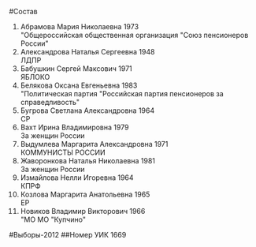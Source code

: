 #Состав
1. Абрамова Мария Николаевна 1973   
    "Общероссийская общественная организация "Союз пенсионеров России"
2. Александрова Наталья Сергеевна 1948   
    ЛДПР
3. Бабушкин Сергей Максович 1971   
    ЯБЛОКО
4. Белякова Оксана Евгеньевна 1983   
    "Политическая партия "Российская партия пенсионеров за справедливость"
5. Бугрова Светлана Александровна 1964   
    СР
6. Вахт Ирина Владимировна 1979   
    За женщин России
7. Выдумлева Маргарита Александровна 1971   
    КОММУНИСТЫ РОССИИ
8. Жаворонкова Наталья Николаевна 1981   
    За женщин России
9. Измайлова Нелли Игоревна 1964   
    КПРФ
10. Козлова Маргарита Анатольевна 1965   
    ЕР
11. Новиков Владимир Викторович 1966   
    "МО МО "Купчино"

#Выборы-2012
##Номер УИК
1669
